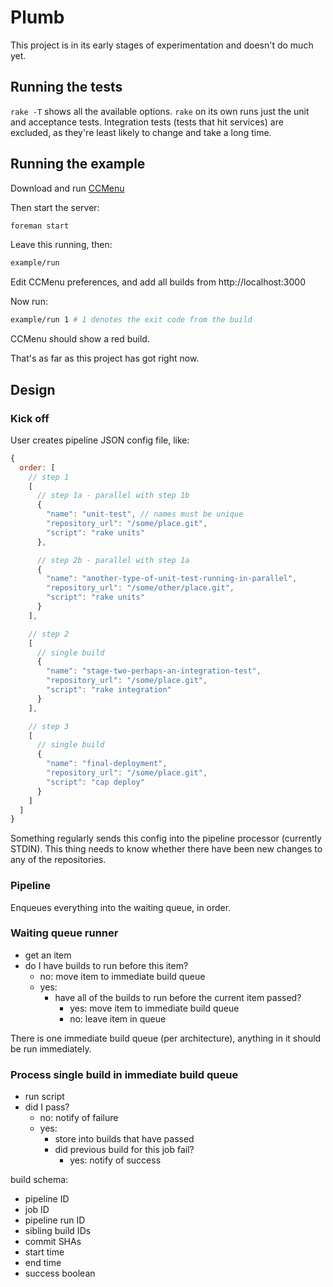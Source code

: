 # Plumb

This project is in its early stages of experimentation and doesn't do much yet.

## Running the tests

`rake -T` shows all the available options. `rake` on its own runs just the unit and acceptance tests. Integration tests (tests that hit services) are excluded, as they're least likely to change and take a long time.

## Running the example

Download and run [CCMenu](http://sourceforge.net/projects/ccmenu/files/CCMenu/)

Then start the server:
```bash
foreman start
```

Leave this running, then:
```bash
example/run
```
Edit CCMenu preferences, and add all builds from http://localhost:3000

Now run:
```bash
example/run 1 # 1 denotes the exit code from the build
```
CCMenu should show a red build.

That's as far as this project has got right now.

## Design

### Kick off

User creates pipeline JSON config file, like:

```javascript
{
  order: [
    // step 1
    [
      // step 1a - parallel with step 1b
      {
        "name": "unit-test", // names must be unique
        "repository_url": "/some/place.git",
        "script": "rake units"
      },

      // step 2b - parallel with step 1a
      {
        "name": "another-type-of-unit-test-running-in-parallel",
        "repository_url": "/some/other/place.git",
        "script": "rake units"
      }
    ],

    // step 2
    [
      // single build
      {
        "name": "stage-two-perhaps-an-integration-test",
        "repository_url": "/some/place.git",
        "script": "rake integration"
      }
    ],

    // step 3
    [
      // single build
      {
        "name": "final-deployment",
        "repository_url": "/some/place.git",
        "script": "cap deploy"
      }
    ]
  ]
}
```

Something regularly sends this config into the pipeline processor (currently
STDIN). This thing needs to know whether there have been new changes to any of
the repositories.

### Pipeline

Enqueues everything into the waiting queue, in order.

### Waiting queue runner

- get an item
- do I have builds to run before this item?
    - no: move item to immediate build queue
    - yes:
        - have all of the builds to run before the current item passed?
            - yes: move item to immediate build queue
            - no: leave item in queue


There is one immediate build queue (per architecture), anything in it should be
run immediately.

### Process single build in immediate build queue

- run script
- did I pass?
    - no: notify of failure
    - yes:
        - store into builds that have passed
        - did previous build for this job fail?
            - yes: notify of success


build schema:

- pipeline ID
- job ID
- pipeline run ID
- sibling build IDs
- commit SHAs
- start time
- end time
- success boolean
